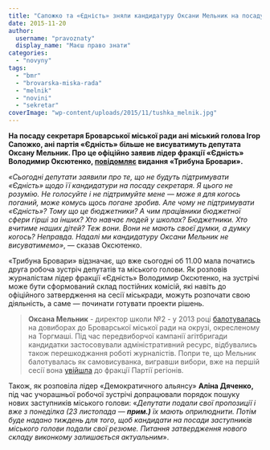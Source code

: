 ```yaml
---
title: "Сапожко та «Єдність» зняли кандидатуру Оксани Мельник на посаду секретаря Броварської міськради - ЗМІ"
date: 2015-11-20
author: 
  username: "pravoznaty"
  display_name: "Маєш право знати"
categories: 
  - "novyny"
tags: 
  - "bmr"
  - "brovarska-miska-rada"
  - "melnik"
  - "novini"
  - "sekretar"
coverImage: "wp-content/uploads/2015/11/tushka_melnik.jpg"
---
```


**На посаду секретаря Броварської міської ради ані міський голова Ігор Сапожко, ані партія «Єдність» більше не висуватимуть депутата Оксану Мельник. Про це офіційно заявив лідер фракції «Єдність» Володимир Оксютенко, [повідомляє](https://brovary.net.ua/novyny/sekretar-miskoyi-rady-sapozhko-ta-yednist-znyaly-kandydaturu-oksany-melnyk/sekretar-miskoyi-rady-sapozhko-ta-yednist-znyaly-kandydaturu-oksany-melnyk/) видання «Трибуна Бровари».**

_«Сьогодні_ _депутати заявили про те, що не будуть підтримувати «Єдність» щодо її кандидатури на посаду секретаря. Я цього не розумію. Не голосуйте і не підтримуйте мене — може я для когось поганий, може комусь щось погане зробив. Але чому не підтримувати «Єдність»? Тому що це бюджетники? А чим працівники бюджетної сфери гірші за інших? Хто навчає людей у школах? Бюджетники. Хто вчитиме наших дітей? Теж вони. Вони не мають своєї думки, а думку когось? Неправда. Надалі ми кандидатуру Оксани Мельник не висуватимемо»_, — сказав Оксютенко.

«Трибуна Бровари» відзначає, що вже сьогодні об 11.00 мала початись друга робоча зустріч депутатів та міського голови. Як розповів журналістам лідер фракції «Єдність» Володимир Оксютенко, на зустрічі може бути сформований склад постійних комісій, які навіть до офіційного затвердження на сесії міськради, можуть розпочати свою діяльність, а саме — починати готувати проекти рішень.

> **Оксана Мельник** - директор школи №2 - у 2013 році [балотувалась](https://mpz.brovary.org/vibori-na-torgmashi-vigrala-direktorka-shkoli-2-oksana-melnik/) на довиборах до Броварської міської ради на окрузі, окресленому на Торгмаші. Під час передвиборчої кампанії агітбригади кандидатки застосовували адміністративний ресурс, відбувались також перешкоджання роботі журналістів. Попри те, що Мельник балотувалась як самовисуванка, вигравши вибори, вже на першій сесії вона [увійшла](https://mpz.brovary.org/direktorka-2-shkoli-v-pershiy-den-svogo-deputatstva-priyednalas-do-regionaliv/) до фракції Партії регіонів.

Також, як розповіла лідер «Демократичного альянсу» **Аліна Дяченко,** під час учорашньої робочої зустрічі допрацювали порядок пошуку нових заступників міського голови: «_Депутати подали свої пропозиції і вже з понеділка (23 листопада — **прим.)** їх мають оприлюднити. Потім буде надано тиждень для того, щоб кандидати на посади заступників міського голови подали свої резюме. Питання затвердження нового складу виконкому залишається актуальним_».
